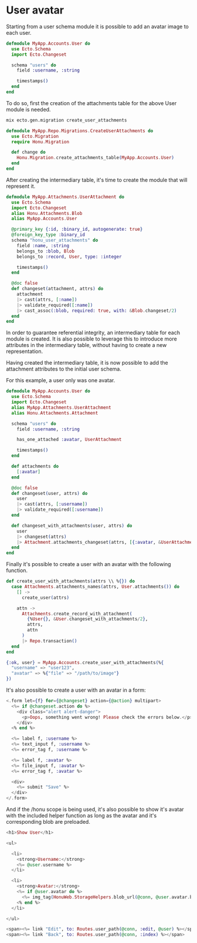 # User avatar

Starting from a user schema module it is possible to add an avatar image to each user.

```elixir
defmodule MyApp.Accounts.User do
  use Ecto.Schema
  import Ecto.Changeset

  schema "users" do
    field :username, :string

    timestamps()
  end
end
```

To do so, first the creation of the attachments table for the above User module is needed.

```bash
mix ecto.gen.migration create_user_attachments
```

```elixir
defmodule MyApp.Repo.Migrations.CreateUserAttachments do
  use Ecto.Migration
  require Honu.Migration

  def change do
    Honu.Migration.create_attachments_table(MyApp.Accounts.User)
  end
end
```

After creating the intermediary table, it's time to create the module that will represent it.

```elixir
defmodule MyApp.Attachments.UserAttachment do
  use Ecto.Schema
  import Ecto.Changeset
  alias Honu.Attachments.Blob
  alias MyApp.Accounts.User

  @primary_key {:id, :binary_id, autogenerate: true}
  @foreign_key_type :binary_id
  schema "honu_user_attachments" do
    field :name, :string
    belongs_to :blob, Blob
    belongs_to :record, User, type: :integer

    timestamps()
  end

  @doc false
  def changeset(attachment, attrs) do
    attachment
    |> cast(attrs, [:name])
    |> validate_required([:name])
    |> cast_assoc(:blob, required: true, with: &Blob.changeset/2)
  end
end
```

In order to guarantee referential integrity, an intermediary table for each module is created.
It is also possible to leverage this to introduce more attributes in the intermediary table, without having to create a new representation.

Having created the intermediary table, it is now possible to add the attachment attributes to the initial user schema.

For this example, a user only was one avatar.

```elixir
defmodule MyApp.Accounts.User do
  use Ecto.Schema
  import Ecto.Changeset
  alias MyApp.Attachments.UserAttachment
  alias Honu.Attachments.Attachment

  schema "users" do
    field :username, :string

    has_one_attached :avatar, UserAttachment

    timestamps()
  end

  def attachments do
    [:avatar]
  end

  @doc false
  def changeset(user, attrs) do
    user
    |> cast(attrs, [:username])
    |> validate_required([:username])
  end

  def changeset_with_attachments(user, attrs) do
    user
    |> changeset(attrs)
    |> Attachment.attachments_changeset(attrs, [{:avatar, &UserAttachment.changeset/2}])
  end
end
```

Finally it's possible to create a user with an avatar with the following function.

```elixir
def create_user_with_attachments(attrs \\ %{}) do
  case Attachments.attachments_names(attrs, User.attachments()) do
    [] ->
      create_user(attrs)

    attn ->
      Attachments.create_record_with_attachment(
        {%User{}, &User.changeset_with_attachments/2},
        attrs,
        attn
      )
      |> Repo.transaction()
  end
end
```

```elixir
{:ok, user} = MyApp.Accounts.create_user_with_attachments(%{
  "username" => "user123",
  "avatar" => %{"file" => "/path/to/image"}
})
```

It's also possible to create a user with an avatar in a form:

```elixir
<.form let={f} for={@changeset} action={@action} multipart>
  <%= if @changeset.action do %>
    <div class="alert alert-danger">
      <p>Oops, something went wrong! Please check the errors below.</p>
    </div>
  <% end %>

  <%= label f, :username %>
  <%= text_input f, :username %>
  <%= error_tag f, :username %>

  <%= label f, :avatar %>
  <%= file_input f, :avatar %>
  <%= error_tag f, :avatar %>

  <div>
    <%= submit "Save" %>
  </div>
</.form>
```

And if the /honu scope is being used, it's also possible to show it's avatar with the included helper function as long as the avatar and it's corresponding blob are preloaded.

```elixir
<h1>Show User</h1>

<ul>

  <li>
    <strong>Username:</strong>
    <%= @user.username %>
  </li>

  <li>
    <strong>Avatar:</strong>
    <%= if @user.avatar do %>
      <%= img_tag(HonuWeb.StorageHelpers.blob_url(@conn, @user.avatar.blob)) %>
    <% end %>
  </li>

</ul>

<span><%= link "Edit", to: Routes.user_path(@conn, :edit, @user) %></span> |
<span><%= link "Back", to: Routes.user_path(@conn, :index) %></span>
```
